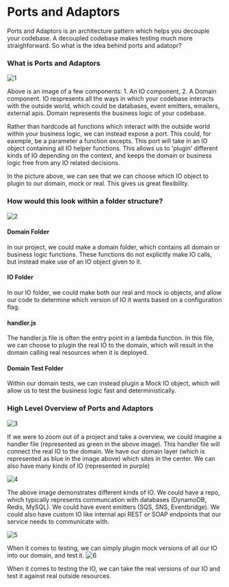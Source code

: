 # Ports and Adaptors

Ports and Adaptors is an architecture pattern which helps you decouple your codebase. A decoupled codebase makes testing much more straighforward. So what is the idea behind ports and adatopr?

### What is Ports and Adaptors
![1](./assets/paa-concept-1.png)

Above is an image of a few components: 1. An IO component, 2. A Domain component. IO respresents all the ways in which your codebase interacts with the outside world, which could be databases, event emitters, emailers, external apis. Domain represents the business logic of your codebase.

Rather than hardcode all functions which interact with the outside world within your business logic, we can instead expose a port. This could, for eaxmple, be a parameter a function excepts.  This port will take in an IO object containing all IO helper functions. This allows us to 'plugin' different kinds of IO depending on the context, and keeps the domain or business logic free from any IO related decisions.

In the picture above, we can see that we can choose which IO object to plugin to our domain, mock or real. This gives us great flexibility.

### How would this look within a folder structure? 
![2](./assets/paa-concept-2.png)

#### Domain Folder
In our project, we could make a domain folder, which contains all domain or business logic functions. These functions do not explicitly make IO calls, but instead make use of an IO object given to it.

#### IO Folder
In our IO folder, we could make both our real and mock io objects, and allow our code to determine which version of IO it wants based on a configuration flag.

#### handler.js
The handler.js file is often the entry point in a lambda function. In this file, we can choose to plugin the real IO to the domain, which will result in the domain calling real resources when it is deployed.

#### Domain Test Folder
Within our domain tests, we can instead plugin a Mock IO object, which will allow us to test the business logic fast and deterministically.



### High Level Overview of Ports and Adaptors
![3](./assets/paa-1.png)

If we were to zoom out of a project and take a overview, we could imagine a handler file (represented as green in the above image). This handler file will connect the real IO to the domain. We have our domain layer (which is represented as blue in the image above) which sites in the center. We can also have many kinds of IO (represented in purple)

![4](./assets/paa-2.png)

The above image demonstrates different kinds of IO. We could have a repo, which typically represents communcation with databases (DynamoDB, Redis, MySQL). We could have event emitters (SQS, SNS, Eventbridge). We could also have custom IO like internal api REST or SOAP endpoints that our service needs to communicate with.

![5](./assets/paa-4.png)

When it comes to testing, we can simply plugin mock versions of all our IO into our domain, and test it.
![6](./assets/paa-5.png)

When it comes to testing the IO, we can take the real versions of our IO and test it against real outside resources.